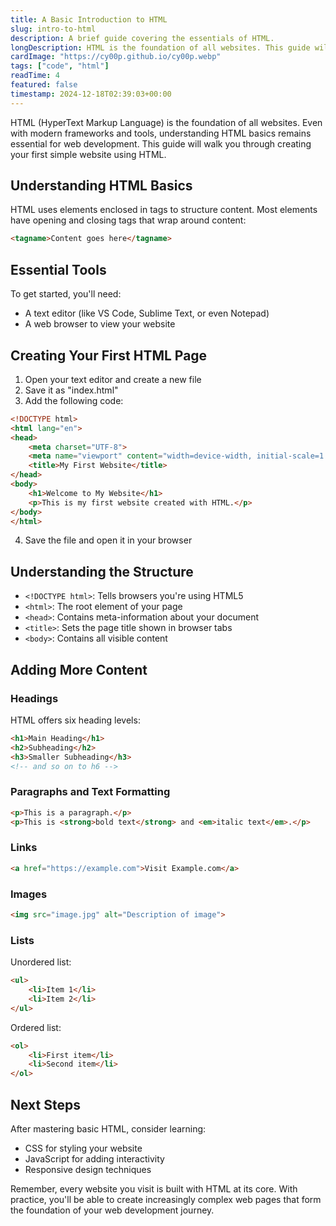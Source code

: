 ```yaml
---
title: A Basic Introduction to HTML
slug: intro-to-html
description: A brief guide covering the essentials of HTML.
longDescription: HTML is the foundation of all websites. This guide will walk you through creating your first simple website using HTML.
cardImage: "https://cy00p.github.io/cy00p.webp"
tags: ["code", "html"]
readTime: 4
featured: false
timestamp: 2024-12-18T02:39:03+00:00
---
```


HTML (HyperText Markup Language) is the foundation of all websites. Even with modern frameworks and tools, understanding HTML basics remains essential for web development. This guide will walk you through creating your first simple website using HTML.

## Understanding HTML Basics

HTML uses elements enclosed in tags to structure content. Most elements have opening and closing tags that wrap around content:

```html
<tagname>Content goes here</tagname>
```

## Essential Tools

To get started, you'll need:
- A text editor (like VS Code, Sublime Text, or even Notepad)
- A web browser to view your website

## Creating Your First HTML Page

1. Open your text editor and create a new file
2. Save it as "index.html"
3. Add the following code:

```html
<!DOCTYPE html>
<html lang="en">
<head>
    <meta charset="UTF-8">
    <meta name="viewport" content="width=device-width, initial-scale=1.0">
    <title>My First Website</title>
</head>
<body>
    <h1>Welcome to My Website</h1>
    <p>This is my first website created with HTML.</p>
</body>
</html>
```

4. Save the file and open it in your browser

## Understanding the Structure

- `<!DOCTYPE html>`: Tells browsers you're using HTML5
- `<html>`: The root element of your page
- `<head>`: Contains meta-information about your document
- `<title>`: Sets the page title shown in browser tabs
- `<body>`: Contains all visible content

## Adding More Content

### Headings

HTML offers six heading levels:

```html
<h1>Main Heading</h1>
<h2>Subheading</h2>
<h3>Smaller Subheading</h3>
<!-- and so on to h6 -->
```

### Paragraphs and Text Formatting

```html
<p>This is a paragraph.</p>
<p>This is <strong>bold text</strong> and <em>italic text</em>.</p>
```

### Links

```html
<a href="https://example.com">Visit Example.com</a>
```

### Images

```html
<img src="image.jpg" alt="Description of image">
```

### Lists

Unordered list:
```html
<ul>
    <li>Item 1</li>
    <li>Item 2</li>
</ul>
```

Ordered list:
```html
<ol>
    <li>First item</li>
    <li>Second item</li>
</ol>
```

## Next Steps

After mastering basic HTML, consider learning:
- CSS for styling your website
- JavaScript for adding interactivity
- Responsive design techniques

Remember, every website you visit is built with HTML at its core. With practice, you'll be able to create increasingly complex web pages that form the foundation of your web development journey.